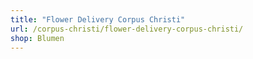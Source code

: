 ```yaml
---
title: "Flower Delivery Corpus Christi"
url: /corpus-christi/flower-delivery-corpus-christi/
shop: Blumen
---
```

